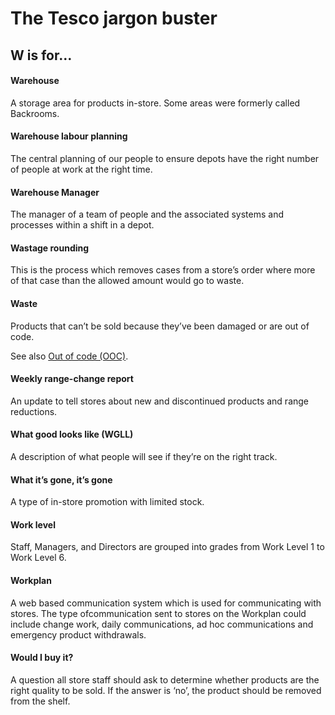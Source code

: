 # The Tesco jargon buster

## W is for…

#### Warehouse
A storage area for products in-store. Some areas were formerly called Backrooms.

#### Warehouse labour planning
The central planning of our people to ensure depots have the right number of people at work at the right time.

#### Warehouse Manager
The manager of a team of people and the associated systems and processes within a shift in a depot.

#### Wastage rounding
This is the process which removes cases from a store’s order where more of that case than the allowed amount would go to waste.

#### Waste
Products that can’t be sold because they’ve been damaged or are out of code.

See also [Out of code (OOC)](o.md#out-of-code-ooc).

#### Weekly range-change report
An update to tell stores about new and discontinued products and range reductions.

#### What good looks like (WGLL)
A description of what people will see if they’re on the right track.

#### What it’s gone, it’s gone
A type of in-store promotion with limited stock.

#### Work level
Staff, Managers, and Directors are grouped into grades from Work Level 1 to Work Level 6.

#### Workplan
A web based communication system which is used for communicating with stores. The type ofcommunication sent to stores on the Workplan could include change work, daily communications, ad hoc communications and emergency product withdrawals.

#### Would I buy it?
A question all store staff should ask to determine whether products are the right quality to be sold. If the answer is ‘no’, the product should be removed from the shelf.
